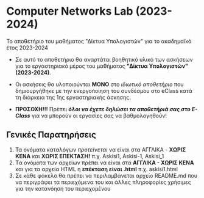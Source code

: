 # Computer Networks Lab (2023-2024) 
Το αποθετήριο του μαθήματος "Δίκτυα Υπολογιστών" για το ακαδημαϊκό έτος 2023-2024

- Σε αυτό το αποθετήριο θα αναρτάται βοηθητικό υλικό των ασκήσεων για το εργαστηριακό μέρος του μαθήματος **"Δίκτυα Υπολογιστών"  (2023-2024)**. 

- Οι ασκήσεις θα υλοποιούνται **MONO** στο *ιδιωτικό αποθετήριο* που δημιουργήθηκε με την ενεργοποίηση του συνδέσμου στο eClass κατά τη διάρκεια της 1ης εργαστηριακής άσκησης. 

- **ΠΡΟΣΟΧΗ!!!** Πρέπει ***όλοι να έχετε δηλώσει τα αποθετήριά σας στο E-Class*** για να μπορούν οι εργασίες σας να βαθμολογηθούν!

## Γενικές Παρατηρήσεις 

1. Τα ονόματα καταλόγων _προτείνεται_ να είναι στα ΑΓΓΛΙΚΑ - **ΧΩΡΙΣ ΚΕΝΑ** και **ΧΩΡΙΣ ΕΠΕΚΤΑΣΗ!**  π.χ. Askisi1, Askisi-1, Askisi_1
2. Tα ονόματα των αρχείων πρέπει να είναι στα **ΑΓΓΛΙΚΑ - ΧΩΡΙΣ ΚΕΝΑ** και για τα αρχεία HTML η **επέκταση είναι .html** π.χ. askisi1.html
3. Σε κάθε φάκελο θα πρέπει να περιλαμβάνεται αρχείο README.md που να περιγράφει τα περιεχόμενα του και άλλες πληροφορίες χρήσιμες για την κατανόηση του περιεχομένου 
